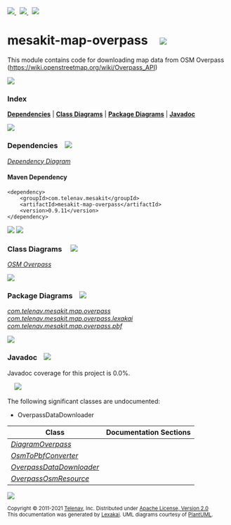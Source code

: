 [//]: # (start-user-text)

<a href="https://www.mesakit.org">
<img src="https://www.kivakit.org/images/web-32.png" srcset="https://www.kivakit.org/images/web-32-2x.png 2x"/>
</a>
&nbsp;
<a href="https://twitter.com/openmesakit">
<img src="https://www.kivakit.org/images/twitter-32.png" srcset="https://www.kivakit.org/images/twitter-32-2x.png 2x"/>
</a>
&nbsp;
<a href="https://mesakit.zulipchat.com">
<img src="https://www.kivakit.org/images/zulip-32.png" srcset="https://www.kivakit.org/images/zulip-32-2x.png 2x"/>
</a>

[//]: # (end-user-text)

# mesakit-map-overpass &nbsp;&nbsp; <img src="https://www.mesakit.org/images/communicate-32.png" srcset="https://www.mesakit.org/images/communicate-32-2x.png 2x"/>

This module contains code for downloading map data from OSM Overpass (https://wiki.openstreetmap.org/wiki/Overpass_API)

<img src="https://www.kivakit.org/images/horizontal-line-512.png" srcset="https://www.kivakit.org/images/horizontal-line-512-2x.png 2x"/>

### Index



[**Dependencies**](#dependencies) | [**Class Diagrams**](#class-diagrams) | [**Package Diagrams**](#package-diagrams) | [**Javadoc**](#javadoc)

<img src="https://www.kivakit.org/images/horizontal-line-512.png" srcset="https://www.kivakit.org/images/horizontal-line-512-2x.png 2x"/>

### Dependencies <a name="dependencies"></a> &nbsp;&nbsp; <img src="https://www.kivakit.org/images/dependencies-32.png" srcset="https://www.kivakit.org/images/dependencies-32-2x.png 2x"/>

[*Dependency Diagram*](https://www.mesakit.org/0.9.11/lexakai/mesakit/mesakit-map/overpass/documentation/diagrams/dependencies.svg)

#### Maven Dependency

    <dependency>
        <groupId>com.telenav.mesakit</groupId>
        <artifactId>mesakit-map-overpass</artifactId>
        <version>0.9.11</version>
    </dependency>

<img src="https://www.kivakit.org/images/horizontal-line-128.png" srcset="https://www.kivakit.org/images/horizontal-line-128-2x.png 2x"/>

[//]: # (start-user-text)



[//]: # (end-user-text)

<img src="https://www.kivakit.org/images/horizontal-line-128.png" srcset="https://www.kivakit.org/images/horizontal-line-128-2x.png 2x"/>

### Class Diagrams <a name="class-diagrams"></a> &nbsp; &nbsp; <img src="https://www.kivakit.org/images/diagram-40.png" srcset="https://www.kivakit.org/images/diagram-40-2x.png 2x"/>

[*OSM Overpass*](https://www.mesakit.org/0.9.11/lexakai/mesakit/mesakit-map/overpass/documentation/diagrams/diagram-overpass.svg)

<img src="https://www.kivakit.org/images/horizontal-line-128.png" srcset="https://www.kivakit.org/images/horizontal-line-128-2x.png 2x"/>

### Package Diagrams <a name="package-diagrams"></a> &nbsp;&nbsp; <img src="https://www.kivakit.org/images/box-32.png" srcset="https://www.kivakit.org/images/box-32-2x.png 2x"/>

[*com.telenav.mesakit.map.overpass*](https://www.mesakit.org/0.9.11/lexakai/mesakit/mesakit-map/overpass/documentation/diagrams/com.telenav.mesakit.map.overpass.svg)  
[*com.telenav.mesakit.map.overpass.lexakai*](https://www.mesakit.org/0.9.11/lexakai/mesakit/mesakit-map/overpass/documentation/diagrams/com.telenav.mesakit.map.overpass.lexakai.svg)  
[*com.telenav.mesakit.map.overpass.pbf*](https://www.mesakit.org/0.9.11/lexakai/mesakit/mesakit-map/overpass/documentation/diagrams/com.telenav.mesakit.map.overpass.pbf.svg)

<img src="https://www.kivakit.org/images/horizontal-line-128.png" srcset="https://www.kivakit.org/images/horizontal-line-128-2x.png 2x"/>

### Javadoc <a name="javadoc"></a> &nbsp;&nbsp; <img src="https://www.kivakit.org/images/books-32.png" srcset="https://www.kivakit.org/images/books-32-2x.png 2x"/>

Javadoc coverage for this project is 0.0%.  
  
&nbsp; &nbsp; <img src="https://www.mesakit.org/images/meter-0-96.png" srcset="https://www.mesakit.org/images/meter-0-96-2x.png 2x"/>


The following significant classes are undocumented:  

- OverpassDataDownloader

| Class | Documentation Sections |
|---|---|
| [*DiagramOverpass*](https://www.mesakit.org/0.9.11/javadoc/mesakit/mesakit.map.overpass/com/telenav/mesakit/map/overpass/lexakai/DiagramOverpass.html) |  |  
| [*OsmToPbfConverter*](https://www.mesakit.org/0.9.11/javadoc/mesakit/mesakit.map.overpass/com/telenav/mesakit/map/overpass/pbf/OsmToPbfConverter.html) |  |  
| [*OverpassDataDownloader*](https://www.mesakit.org/0.9.11/javadoc/mesakit/mesakit.map.overpass/com/telenav/mesakit/map/overpass/OverpassDataDownloader.html) |  |  
| [*OverpassOsmResource*](https://www.mesakit.org/0.9.11/javadoc/mesakit/mesakit.map.overpass/com/telenav/mesakit/map/overpass/OverpassOsmResource.html) |  |  

[//]: # (start-user-text)



[//]: # (end-user-text)

<img src="https://www.kivakit.org/images/horizontal-line-512.png" srcset="https://www.kivakit.org/images/horizontal-line-512-2x.png 2x"/>

<sub>Copyright &#169; 2011-2021 [Telenav](https://telenav.com), Inc. Distributed under [Apache License, Version 2.0](LICENSE)</sub>  
<sub>This documentation was generated by [Lexakai](https://lexakai.org). UML diagrams courtesy of [PlantUML](https://plantuml.com).</sub>

